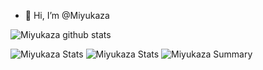 - 👋 Hi, I’m @Miyukaza

![Miyukaza github stats](https://github-readme-stats.vercel.app/api?username=Miyukaza&theme=dracula&show_icons=true&count_private=true)
    
![Miyukaza Stats](https://github-profile-summary-cards.vercel.app/api/cards/repos-per-language?username=Miyukaza&theme=dracula)
![Miyukaza Stats](https://github-profile-summary-cards.vercel.app/api/cards/most-commit-language?username=Miyukaza&theme=dracula)
![Miyukaza Summary](https://github-profile-summary-cards.vercel.app/api/cards/profile-details?username=Miyukaza&theme=dracula)
